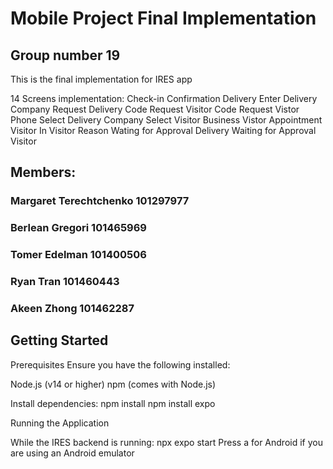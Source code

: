 # Mobile Project Final Implementation
## Group number 19
This is the final implementation for IRES app

14 Screens implementation:
Check-in
Confirmation
Delivery
Enter Delivery Company
Request Delivery Code
Request Visitor Code
Request Vistor Phone
Select Delivery Company
Select Visitor Business 
Vistor Appointment 
Visitor In
Visitor Reason
Wating for Approval Delivery
Waiting for Approval Visitor
## Members:

### Margaret Terechtchenko 101297977 

### Berlean Gregori 101465969 

### Tomer Edelman 101400506  

### Ryan Tran 101460443 

### Akeen Zhong  101462287 


## Getting Started
Prerequisites
Ensure you have the following installed:

Node.js (v14 or higher)
npm (comes with Node.js)

Install dependencies:
npm install
npm install expo

Running the Application

While the IRES backend is running:
npx expo start
Press a for Android if you are using an Android emulator
